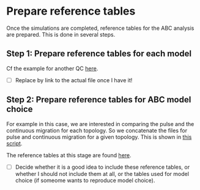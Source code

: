 # Prepare reference tables

Once the simulations are completed, reference tables for the ABC analysis are prepared. This is done in several steps.

## Step 1: Prepare reference tables for each model

Cf the example for another QC [here](../pulse-VS-continuous-all-param-equal-low-mig/2_prepare-reference-tables/).

- [ ] Replace by link to the actual file once I have it!

## Step 2: Prepare reference tables for ABC model choice

For example in this case, we are interested in comparing the pulse and the continuous migration for each topology. So we concatenate the files for pulse and continuous migration for a given topology. This is shown in [this script](prepare_reference_tables_modelchoice_pulseVScontinuous_QC_byscenario.sh).

The reference tables at this stage are found [here](../3_reference-tables/).

- [ ] Decide whether it is a good idea to include these reference tables, or whether I should not include them at all, or the tables used for model choice (if someome wants to reproduce model choice).
